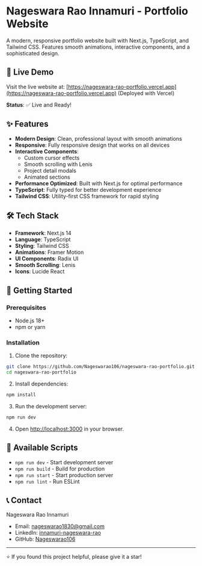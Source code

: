 # Nageswara Rao Innamuri - Portfolio Website

A modern, responsive portfolio website built with Next.js, TypeScript, and Tailwind CSS. Features smooth animations, interactive components, and a sophisticated design.

## 🚀 Live Demo

Visit the live website at: [https://nageswara-rao-portfolio.vercel.app](https://nageswara-rao-portfolio.vercel.app) (Deployed with Vercel)

**Status**: ✅ Live and Ready!

## ✨ Features

- **Modern Design**: Clean, professional layout with smooth animations
- **Responsive**: Fully responsive design that works on all devices
- **Interactive Components**: 
  - Custom cursor effects
  - Smooth scrolling with Lenis
  - Project detail modals
  - Animated sections
- **Performance Optimized**: Built with Next.js for optimal performance
- **TypeScript**: Fully typed for better development experience
- **Tailwind CSS**: Utility-first CSS framework for rapid styling

## 🛠️ Tech Stack

- **Framework**: Next.js 14
- **Language**: TypeScript
- **Styling**: Tailwind CSS
- **Animations**: Framer Motion
- **UI Components**: Radix UI
- **Smooth Scrolling**: Lenis
- **Icons**: Lucide React

## 🚀 Getting Started

### Prerequisites

- Node.js 18+ 
- npm or yarn

### Installation

1. Clone the repository:
```bash
git clone https://github.com/Nageswarao106/nageswara-rao-portfolio.git
cd nageswara-rao-portfolio
```

2. Install dependencies:
```bash
npm install
```

3. Run the development server:
```bash
npm run dev
```

4. Open [http://localhost:3000](http://localhost:3000) in your browser.

## 📝 Available Scripts

- `npm run dev` - Start development server
- `npm run build` - Build for production
- `npm run start` - Start production server
- `npm run lint` - Run ESLint

## 📞 Contact

Nageswara Rao Innamuri

- Email: nageswarao1830@gmail.com
- LinkedIn: [innamuri-nageswara-rao](https://www.linkedin.com/in/innamuri-nageswara-rao)
- GitHub: [Nageswarao106](https://github.com/Nageswarao106)

---

⭐ If you found this project helpful, please give it a star!
